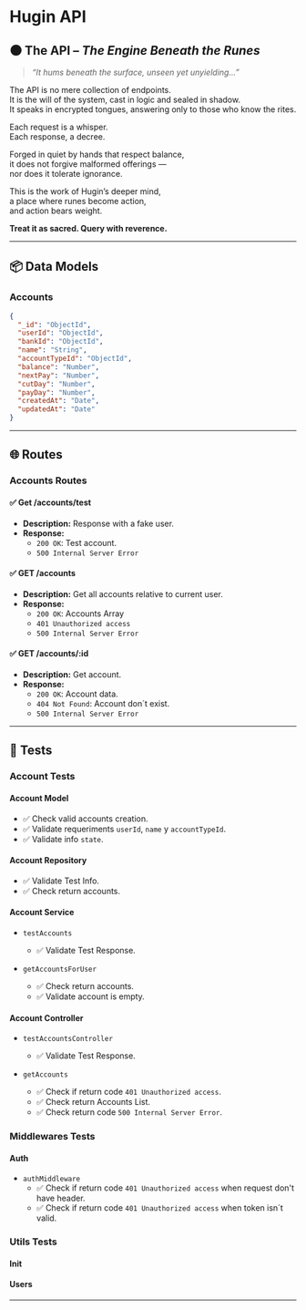 
# Hugin API

## 🌑 The API – *The Engine Beneath the Runes*

> *“It hums beneath the surface, unseen yet unyielding…”*

The API is no mere collection of endpoints.  
It is the will of the system, cast in logic and sealed in shadow.  
It speaks in encrypted tongues, answering only to those who know the rites.

Each request is a whisper.  
Each response, a decree.

Forged in quiet by hands that respect balance,  
it does not forgive malformed offerings —  
nor does it tolerate ignorance.

This is the work of Hugin’s deeper mind,  
a place where runes become action,  
and action bears weight.

**Treat it as sacred. Query with reverence.**

---

## 📦 Data Models

### Accounts

```JSON
{
  "_id": "ObjectId",
  "userId": "ObjectId",
  "bankId": "ObjectId",
  "name": "String",
  "accountTypeId": "ObjectId",
  "balance": "Number",
  "nextPay": "Number",
  "cutDay": "Number",
  "payDay": "Number",
  "createdAt": "Date",
  "updatedAt": "Date"
}
```

---

## 🌐 Routes

### Accounts Routes

#### ✅ Get /accounts/test

- **Description:** Response with a fake user.
- **Response:**
  - `200 OK`: Test account.
  - `500 Internal Server Error`

#### ✅ GET /accounts

- **Description:** Get all accounts relative to current user.
- **Response:**  
  - `200 OK`: Accounts Array
  - `401 Unauthorized access`
  - `500 Internal Server Error`

#### ✅ GET /accounts/:id

- **Description:** Get account.
- **Response:**  
  - `200 OK`: Account data.
  - `404 Not Found`: Account don´t exist.
  - `500 Internal Server Error`

---

## 🧪 Tests

### Account Tests

#### Account Model

- ✅ Check valid accounts creation.
- ✅ Validate requeriments `userId`, `name` y `accountTypeId`.
- ✅ Validate info `state`.

#### Account Repository

- ✅ Validate Test Info.
- ✅ Check return accounts.

#### Account Service

- `testAccounts`
  - ✅ Validate Test Response.

- `getAccountsForUser`
  - ✅ Check return accounts.
  - ✅ Validate account is empty.

#### Account Controller

- `testAccountsController`
  - ✅ Validate Test Response.

- `getAccounts`
  - ✅ Check if return code `401 Unauthorized access`.
  - ✅ Check return Accounts List.
  - ✅ Check return code `500 Internal Server Error`.

### Middlewares Tests

#### Auth

- `authMiddleware`
  - ✅ Check if return code `401 Unauthorized access` when request don't have header.
  - ✅ Check if return code `401 Unauthorized access` when token isn´t valid.

### Utils Tests

#### Init

#### Users

---
